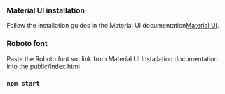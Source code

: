 ### Material UI installation

Follow the installation guides in the Material UI documentation[Material UI](https://mui.com/getting-started/installation/).

### Roboto font

Paste the Roboto font src link from Material UI Installation documentation
into the public/index.html

### `npm start`
